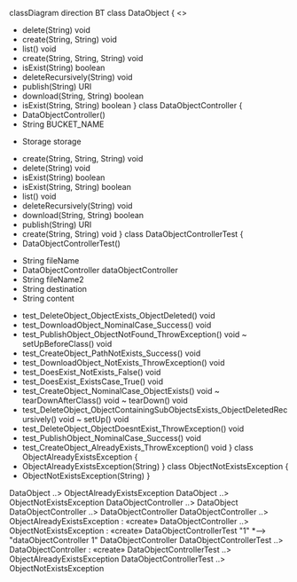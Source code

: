 classDiagram
direction BT
class DataObject {
<<Interface>>
  + delete(String) void
  + create(String, String) void
  + list() void
  + create(String, String, String) void
  + isExist(String) boolean
  + deleteRecursively(String) void
  + publish(String) URI
  + download(String, String) boolean
  + isExist(String, String) boolean
}
class DataObjectController {
  + DataObjectController() 
  + String BUCKET_NAME
  - Storage storage
  + create(String, String, String) void
  + delete(String) void
  + isExist(String) boolean
  + isExist(String, String) boolean
  + list() void
  + deleteRecursively(String) void
  + download(String, String) boolean
  + publish(String) URI
  + create(String, String) void
}
class DataObjectControllerTest {
  + DataObjectControllerTest() 
  - String fileName
  - DataObjectController dataObjectController
  - String fileName2
  - String destination
  - String content
  + test_DeleteObject_ObjectExists_ObjectDeleted() void
  + test_DownloadObject_NominalCase_Success() void
  + test_PublishObject_ObjectNotFound_ThrowException() void
  ~ setUpBeforeClass() void
  + test_CreateObject_PathNotExists_Success() void
  + test_DownloadObject_NotExists_ThrowException() void
  + test_DoesExist_NotExists_False() void
  + test_DoesExist_ExistsCase_True() void
  + test_CreateObject_NominalCase_ObjectExists() void
  ~ tearDownAfterClass() void
  ~ tearDown() void
  + test_DeleteObject_ObjectContainingSubObjectsExists_ObjectDeletedRecursively() void
  ~ setUp() void
  + test_DeleteObject_ObjectDoesntExist_ThrowException() void
  + test_PublishObject_NominalCase_Success() void
  + test_CreateObject_AlreadyExists_ThrowException() void
}
class ObjectAlreadyExistsException {
  + ObjectAlreadyExistsException(String) 
}
class ObjectNotExistsException {
  + ObjectNotExistsException(String) 
}

DataObject  ..>  ObjectAlreadyExistsException 
DataObject  ..>  ObjectNotExistsException 
DataObjectController  ..>  DataObject 
DataObjectController  ..>  DataObjectController 
DataObjectController  ..>  ObjectAlreadyExistsException : «create»
DataObjectController  ..>  ObjectNotExistsException : «create»
DataObjectControllerTest "1" *--> "dataObjectController 1" DataObjectController 
DataObjectControllerTest  ..>  DataObjectController : «create»
DataObjectControllerTest  ..>  ObjectAlreadyExistsException 
DataObjectControllerTest  ..>  ObjectNotExistsException 
